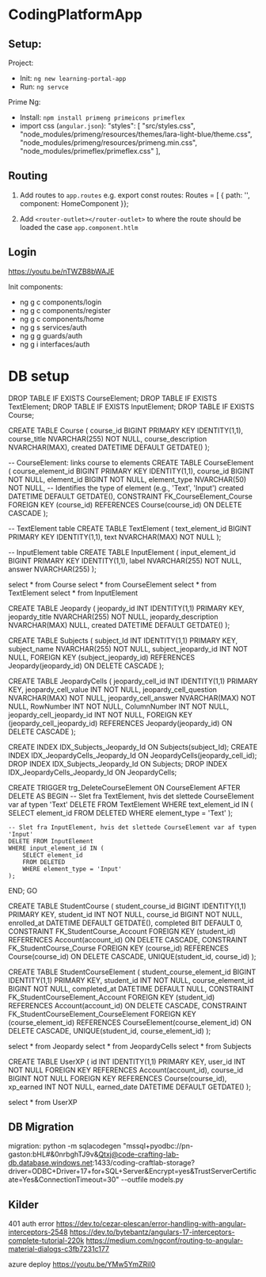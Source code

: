 # CodingPlatformApp

## Setup:

Project:
* Init: `ng new learning-portal-app`
* Run: `ng servce`

Prime Ng:
* Install: `npm install primeng primeicons primeflex`
* import css (`angular.json`):
                "styles": [
              "src/styles.css",
              "node_modules/primeng/resources/themes/lara-light-blue/theme.css",
              "node_modules/primeng/resources/primeng.min.css",
              "node_modules/primeflex/primeflex.css"
            ],

## Routing
1. Add routes to `app.routes` 
    e.g.
        export const routes: Routes = [
    {
        path: '',
        component: HomeComponent
    }};

2. Add `<router-outlet></router-outlet>` to where the route should be loaded
    the case `app.component.htlm`

## Login
https://youtu.be/nTWZB8bWAJE

Init components:
* ng g c components/login
* ng g c components/register
* ng g c components/home
* ng g s services/auth
* ng g g guards/auth
* ng g i interfaces/auth

# DB setup
DROP TABLE IF EXISTS CourseElement;
DROP TABLE IF EXISTS TextElement;
DROP TABLE IF EXISTS InputElement;
DROP TABLE IF EXISTS Course;

CREATE TABLE Course (
    course_id BIGINT PRIMARY KEY IDENTITY(1,1), 
    course_title NVARCHAR(255) NOT NULL, 
    course_description NVARCHAR(MAX), 
    created DATETIME DEFAULT GETDATE() 
);

-- CourseElement: links course to elements
CREATE TABLE CourseElement (
    course_element_id BIGINT PRIMARY KEY IDENTITY(1,1), 
    course_id BIGINT NOT NULL, 
    element_id BIGINT NOT NULL, 
    element_type NVARCHAR(50) NOT NULL, -- Identifies the type of element (e.g., 'Text', 'Input')
    created DATETIME DEFAULT GETDATE(), 
    CONSTRAINT FK_CourseElement_Course FOREIGN KEY (course_id) REFERENCES Course(course_id) ON DELETE CASCADE
);

-- TextElement table
CREATE TABLE TextElement (
    text_element_id BIGINT PRIMARY KEY IDENTITY(1,1), 
    text NVARCHAR(MAX) NOT NULL
);

-- InputElement table
CREATE TABLE InputElement (
    input_element_id BIGINT PRIMARY KEY IDENTITY(1,1), 
    label NVARCHAR(255) NOT NULL, 
    answer NVARCHAR(255)
);


select * from Course
select * from CourseElement
select * from TextElement
select * from InputElement

CREATE TABLE Jeopardy (
    jeopardy_id INT IDENTITY(1,1) PRIMARY KEY,
    jeopardy_title NVARCHAR(255) NOT NULL,
    jeopardy_description NVARCHAR(MAX) NULL,
    created DATETIME DEFAULT GETDATE()
);

CREATE TABLE Subjects (
    subject_Id INT IDENTITY(1,1) PRIMARY KEY,
    subject_name NVARCHAR(255) NOT NULL,
    subject_jeopardy_id INT NOT NULL,
    FOREIGN KEY (subject_jeopardy_id) REFERENCES Jeopardy(jeopardy_id) ON DELETE CASCADE
);

CREATE TABLE JeopardyCells (
    jeopardy_cell_id INT IDENTITY(1,1) PRIMARY KEY,
    jeopardy_cell_value INT NOT NULL,
    jeopardy_cell_question NVARCHAR(MAX) NOT NULL,
    jeopardy_cell_answer NVARCHAR(MAX) NOT NULL,
    RowNumber INT NOT NULL,
    ColumnNumber INT NOT NULL,
    jeopardy_cell_jeopardy_id INT NOT NULL,
    FOREIGN KEY (jeopardy_cell_jeopardy_id) REFERENCES Jeopardy(jeopardy_id) ON DELETE CASCADE
);

CREATE INDEX IDX_Subjects_Jeopardy_Id ON Subjects(subject_Id);
CREATE INDEX IDX_JeopardyCells_Jeopardy_Id ON JeopardyCells(jeopardy_cell_id);
DROP INDEX IDX_Subjects_Jeopardy_Id ON Subjects;
DROP INDEX IDX_JeopardyCells_Jeopardy_Id ON JeopardyCells;


CREATE TRIGGER trg_DeleteCourseElement
ON CourseElement
AFTER DELETE
AS
BEGIN
    -- Slet fra TextElement, hvis det slettede CourseElement var af typen 'Text'
    DELETE FROM TextElement
    WHERE text_element_id IN (
        SELECT element_id
        FROM DELETED
        WHERE element_type = 'Text'
    );

    -- Slet fra InputElement, hvis det slettede CourseElement var af typen 'Input'
    DELETE FROM InputElement
    WHERE input_element_id IN (
        SELECT element_id
        FROM DELETED
        WHERE element_type = 'Input'
    );
END;
GO

CREATE TABLE StudentCourse (
    student_course_id BIGINT IDENTITY(1,1) PRIMARY KEY,
    student_id INT NOT NULL,
    course_id BIGINT NOT NULL,
    enrolled_at DATETIME DEFAULT GETDATE(),
    completed BIT DEFAULT 0,
    CONSTRAINT FK_StudentCourse_Account FOREIGN KEY (student_id) REFERENCES Account(account_id) ON DELETE CASCADE,
    CONSTRAINT FK_StudentCourse_Course FOREIGN KEY (course_id) REFERENCES Course(course_id) ON DELETE CASCADE,
    UNIQUE(student_id, course_id)
);

CREATE TABLE StudentCourseElement (
    student_course_element_id BIGINT IDENTITY(1,1) PRIMARY KEY,
    student_id INT NOT NULL,
    course_element_id BIGINT NOT NULL,
    completed_at DATETIME DEFAULT NULL,
    CONSTRAINT FK_StudentCourseElement_Account FOREIGN KEY (student_id) REFERENCES Account(account_id) ON DELETE CASCADE,
    CONSTRAINT FK_StudentCourseElement_CourseElement FOREIGN KEY (course_element_id) REFERENCES CourseElement(course_element_id) ON DELETE CASCADE,
    UNIQUE(student_id, course_element_id)
);





select * from Jeopardy
select * from JeopardyCells
select * from Subjects


CREATE TABLE UserXP (
    id INT IDENTITY(1,1) PRIMARY KEY,
    user_id INT NOT NULL FOREIGN KEY REFERENCES Account(account_id),
    course_id BIGINT NOT NULL FOREIGN KEY REFERENCES Course(course_id),
    xp_earned INT NOT NULL,
    earned_date DATETIME DEFAULT GETDATE()
);

select * from UserXP

## DB Migration

migration:
python -m sqlacodegen "mssql+pyodbc://pn-gaston:bHL#&0nrbghTJ9v&Qtxj@code-crafting-lab-db.database.windows.net:1433/coding-craftlab-storage?driver=ODBC+Driver+17+for+SQL+Server&Encrypt=yes&TrustServerCertificate=Yes&ConnectionTimeout=30" --outfile models.py   


## Kilder

401 auth error
https://dev.to/cezar-plescan/error-handling-with-angular-interceptors-2548 
https://dev.to/bytebantz/angulars-17-interceptors-complete-tutorial-220k
https://medium.com/ngconf/routing-to-angular-material-dialogs-c3fb7231c177

azure deploy
https://youtu.be/YMw5YmZRiI0